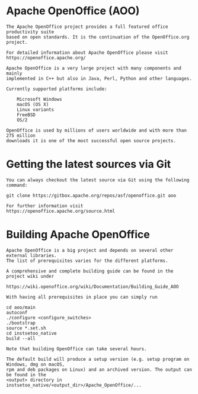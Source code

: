 
# Apache OpenOffice (AOO)

    The Apache OpenOffice project provides a full featured office productivity suite
    based on open standards. It is the continuation of the OpenOffice.org project.

    For detailed information about Apache OpenOffice please visit
    https://openoffice.apache.org/

    Apache OpenOffice is a very large project with many components and mainly
    implemented in C++ but also in Java, Perl, Python and other languages.

    Currently supported platforms include:

        Microsoft Windows
        macOS (OS X)
        Linux variants
        FreeBSD
        OS/2

    OpenOffice is used by millions of users worldwide and with more than 275 million
    downloads it is one of the most successful open source projects.

# Getting the latest sources via Git

    You can always checkout the latest source via Git using the following
    command:

    git clone https://gitbox.apache.org/repos/asf/openoffice.git aoo

    For further information visit https://openoffice.apache.org/source.html

# Building Apache OpenOffice

    Apache OpenOffice is a big project and depends on several other external libraries.
    The list of prerequisites varies for the different platforms.

    A comprehensive and complete building guide can be found in the project wiki under

    https://wiki.openoffice.org/wiki/Documentation/Building_Guide_AOO

    With having all prerequisites in place you can simply run

    cd aoo/main
    autoconf
    ./configure <configure_switches>
    ./bootstrap
    source *.set.sh
    cd instsetoo_native
    build --all

    Note that building OpenOffice can take several hours.

    The default build will produce a setup version (e.g. setup program on Windows, dmg on macOS,
    rpm and deb packages on Linux) and an archived version. The output can be found in the
    <output> directory in instsetoo_native/<output_dir>/Apache_OpenOffice/...
